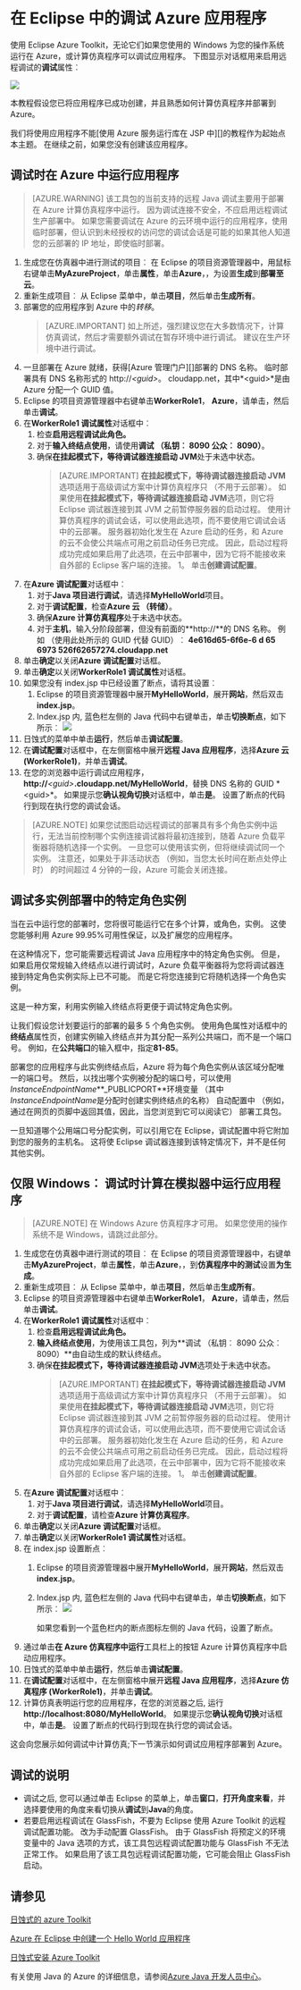 <properties
    pageTitle="在 Eclipse 中的调试 Azure 应用程序"
    description="了解有关使用 Eclipse Azure Toolkit 调试 Azure 应用程序。"
    services=""
    documentationCenter="java"
    authors="rmcmurray"
    manager="wpickett"
    editor=""/>

<tags
    ms.service="multiple"
    ms.workload="na"
    ms.tgt_pltfrm="multiple"
    ms.devlang="Java"
    ms.topic="article"
    ms.date="08/11/2016" 
    ms.author="robmcm"/>

<!-- Legacy MSDN URL = https://msdn.microsoft.com/library/azure/hh690949.aspx -->

# <a name="debugging-azure-applications-in-eclipse"></a>在 Eclipse 中的调试 Azure 应用程序 #

使用 Eclipse Azure Toolkit，无论它们如果您使用的 Windows 为您的操作系统运行在 Azure，或计算仿真程序可以调试应用程序。 下图显示对话框用来启用远程调试的**调试**属性︰

![][ic719504]

本教程假设您已将应用程序已成功创建，并且熟悉如何计算仿真程序并部署到 Azure。

我们将使用应用程序不能[使用 Azure 服务运行库在 JSP 中][]的教程作为起始点本主题。 在继续之前，如果您没有创建该应用程序。

## <a name="to-debug-your-application-while-running-in-azure"></a>调试时在 Azure 中运行应用程序 ##

>[AZURE.WARNING] 该工具包的当前支持的远程 Java 调试主要用于部署在 Azure 计算仿真程序中运行。 因为调试连接不安全，不应启用远程调试生产部署中。 如果您需要调试在 Azure 的云环境中运行的应用程序，使用临时部署，但认识到未经授权的访问您的调试会话是可能的如果其他人知道您的云部署的 IP 地址，即使临时部署。

1. 生成您在仿真器中进行测试的项目︰ 在 Eclipse 的项目资源管理器中，用鼠标右键单击**MyAzureProject**，单击**属性**，单击**Azure**，，为设置**生成**到**部署至云**。
1. 重新生成项目︰ 从 Eclipse 菜单中，单击**项目**，然后单击**生成所有**。
1. 部署您的应用程序到 Azure 中的*转移*。
    >[AZURE.IMPORTANT] 如上所述，强烈建议您在大多数情况下，计算仿真调试，然后才需要额外调试在暂存环境中进行调试。 建议在生产环境中进行调试。
1. 一旦部署在 Azure 就绪，获得[Azure 管理门户][]部署的 DNS 名称。 临时部署具有 DNS 名称形式的 http://*&lt;guid&gt;*。 cloudapp.net，其中*&lt;guid&gt;*是由 Azure 分配一个 GUID 值。
1. Eclipse 的项目资源管理器中右键单击**WorkerRole1**， **Azure**，请单击，然后单击**调试**。
1. 在**WorkerRole1 调试属性**对话框中︰
    1. 检查**启用远程调试此角色。**
    1. 对于**输入终结点使用**，请使用**调试 （私钥︰ 8090 公众︰ 8090）**。
    1. 确保**在挂起模式下，等待调试器连接启动 JVM**处于未选中状态。
        >[AZURE.IMPORTANT] **在挂起模式下，等待调试器连接启动 JVM**选项适用于高级调试方案中计算仿真程序只 （不用于云部署）。 如果使用**在挂起模式下，等待调试器连接启动 JVM**选项，则它将 Eclipse 调试器连接到其 JVM 之前暂停服务器的启动过程。 使用计算仿真程序的调试会话，可以使用此选项，而不要使用它调试会话中的云部署。 服务器初始化发生在 Azure 启动的任务，和 Azure 的云不会使公共端点可用之前启动任务已完成。 因此，启动过程将成功完成如果启用了此选项，在云中部署中，因为它将不能接收来自外部的 Eclipse 客户端的连接。
1。 单击**创建调试配置**。
1. 在**Azure 调试配置**对话框中︰
    1. 对于**Java 项目进行调试**，请选择**MyHelloWorld**项目。
    1. 对于**调试配置**，检查**Azure 云 （转储）**。
    1. 确保**Azure 计算仿真程序**处于未选中状态。
    1. 对于**主机**，输入分阶段部署，但没有前面的**http://**的 DNS 名称。 例如 （使用此处所示的 GUID 代替 GUID）︰ **4e616d65-6f6e-6 d 65 6973 526f62657274.cloudapp.net**
1. 单击**确定**以关闭**Azure 调试配置**对话框。
1. 单击**确定**以关闭**WorkerRole1 调试属性**对话框。
1. 如果您没有 index.jsp 中已经设置了断点，请将其设置︰
    1. Eclipse 的项目资源管理器中展开**MyHelloWorld**，展开**网站**，然后双击**index.jsp**。
    1. Index.jsp 内, 蓝色栏左侧的 Java 代码中右键单击，单击**切换断点**，如下所示︰ ![][ic551537]
1. 日蚀式的菜单中单击**运行**，然后单击**调试配置**。
1. 在**调试配置**对话框中，在左侧窗格中展开**远程 Java 应用程序**，选择**Azure 云 (WorkerRole1)**，并单击**调试**。
1. 在您的浏览器中运行调试应用程序， **http://***&lt;guid&gt;***.cloudapp.net/MyHelloWorld**，替换 DNS 名称的 GUID * &lt;guid&gt;*。 如果提示您**确认视角切换**对话框中，单击**是**。 设置了断点的代码行到现在执行您的调试会话。

>[AZURE.NOTE] 如果您试图启动远程调试的部署具有多个角色实例中运行，无法当前控制哪个实例连接调试器将最初连接到，随着 Azure 负载平衡器将随机选择一个实例。 一旦您可以使用该实例，但将继续调试同一个实例。 注意还，如果处于非活动状态 （例如，当您太长时间在断点处停止时） 的时间超过 4 分钟的一段，Azure 可能会关闭连接。

## <a name="debugging-a-specific-role-instance-in-a-multi-instance-deployment"></a>调试多实例部署中的特定角色实例 ##

当在云中运行您的部署时，您将很可能运行它在多个计算，或角色，实例。 这使您能够利用 Azure 99.95%可用性保证，以及扩展您的应用程序。

在这种情况下，您可能需要远程调试 Java 应用程序中的特定角色实例。 但是，如果启用仅常规输入终结点以进行调试时，Azure 负载平衡器将为您将调试器连接到特定角色实例实际上已不可能。 而是它将您连接到它将随机选择一个角色实例。

这是一种方案，利用实例输入终结点将更便于调试特定角色实例。

让我们假设您计划要运行的部署的最多 5 个角色实例。 使用角色属性对话框中的**终结点**属性页，创建实例输入终结点并为其分配一系列公共端口，而不是一个端口号。 例如，在**公共端口**的输入框中，指定**81-85**。

部署您的应用程序与此实例终结点后，Azure 将为每个角色实例从该区域分配唯一的端口号。 然后，以找出哪个实例被分配的端口号，可以使用*InstanceEndpointName***_PUBLICPORT**环境变量 （其中*InstanceEndpointName*是分配时创建实例终结点的名称） 自动配置中 （例如，通过在网页的页脚中返回其值，因此，当您浏览到它可以阅读它） 部署工具包。

一旦知道哪个公用端口号分配实例，可以引用它在 Eclipse，调试配置中将它附加到您的服务的主机名。 这将使 Eclipse 调试器连接到该特定情况下，并不是任何其他实例。

## <a name="windows-only-to-debug-your-application-while-running-in-the-compute-emulator"></a>仅限 Windows︰ 调试时计算在模拟器中运行应用程序 ##

>[AZURE.NOTE] 在 Windows Azure 仿真程序才可用。 如果您使用的操作系统不是 Windows，请跳过此部分。 

1. 生成您在仿真器中进行测试的项目︰ 在 Eclipse 的项目资源管理器中，右键单击**MyAzureProject**，单击**属性**，单击**Azure**，，到**仿真程序中的测试**设置**为生成**。
1. 重新生成项目︰ 从 Eclipse 菜单中，单击**项目**，然后单击**生成所有**。
1. Eclipse 的项目资源管理器中右键单击**WorkerRole1**， **Azure**，请单击，然后单击**调试**。
1. 在**WorkerRole1 调试属性**对话框中︰
    1. 检查**启用远程调试此角色。**
    1. **输入终结点使用**，为使用该工具包，列为**调试 （私钥︰ 8090 公众︰ 8090）**由自动生成的默认终结点。
    1. 确保**在挂起模式下，等待调试器连接启动 JVM**选项处于未选中状态。
        >[AZURE.IMPORTANT] **在挂起模式下，等待调试器连接启动 JVM**选项适用于高级调试方案中计算仿真程序只 （不用于云部署）。 如果使用**在挂起模式下，等待调试器连接启动 JVM**选项，则它将 Eclipse 调试器连接到其 JVM 之前暂停服务器的启动过程。 使用计算仿真程序的调试会话，可以使用此选项，而不要使用它调试会话中的云部署。 服务器初始化发生在 Azure 启动的任务，和 Azure 的云不会使公共端点可用之前启动任务已完成。 因此，启动过程将成功完成如果启用了此选项，在云中部署中，因为它将不能接收来自外部的 Eclipse 客户端的连接。
1。 单击**创建调试配置**。
1. 在**Azure 调试配置**对话框中︰
    1. 对于**Java 项目进行调试**，请选择**MyHelloWorld**项目。
    1. 对于**调试配置**，请检查**Azure 计算仿真程序**。
1. 单击**确定**以关闭**Azure 调试配置**对话框。
1. 单击**确定**以关闭**WorkerRole1 调试属性**对话框。
1. 在 index.jsp 设置断点︰
    1. Eclipse 的项目资源管理器中展开**MyHelloWorld**，展开**网站**，然后双击**index.jsp**。
    1. Index.jsp 内, 蓝色栏左侧的 Java 代码中右键单击，单击**切换断点**，如下所示︰ ![][ic551537]

       如果您看到一个蓝色栏内的断点图标左侧的 Java 代码，设置了断点。
1. 通过单击**在 Azure 仿真程序中运行**工具栏上的按钮 Azure 计算仿真程序中启动应用程序。
1. 日蚀式的菜单中单击**运行**，然后单击**调试配置**。
1. 在**调试配置**对话框中，在左侧窗格中展开**远程 Java 应用程序**，选择**Azure 仿真程序 (WorkerRole1)**，并单击**调试**。
1. 计算仿真表明运行您的应用程序，在您的浏览器之后, 运行**http://localhost:8080/MyHelloWorld**。
    如果提示您**确认视角切换**对话框中，单击**是**。
    设置了断点的代码行到现在执行您的调试会话。

这会向您展示如何调试中计算仿真;下一节演示如何调试应用程序部署到 Azure。

## <a name="debugging-notes"></a>调试的说明 ##

* 调试之后, 您可以通过单击 Eclipse 的菜单上，单击**窗口**，**打开角度来看**，并选择要使用的角度来看切换从**调试**到**Java**的角度。
* 若要启用远程调试在 GlassFish，不要为 Eclipse 使用 Azure Toolkit 的远程调试配置功能。 改为手动配置 GlassFish。 由于 GlassFish 将预定义的环境变量中的 Java 选项的方式，该工具包远程调试配置功能与 GlassFish 不无法正常工作。 如果启用了该工具包远程调试配置功能，它可能会阻止 GlassFish 启动。

## <a name="see-also"></a>请参见 ##

[日蚀式的 azure Toolkit][]

[Azure 在 Eclipse 中创建一个 Hello World 应用程序][]

[日蚀式安装 Azure Toolkit][] 

有关使用 Java 的 Azure 的详细信息，请参阅[Azure Java 开发人员中心][]。

<!-- URL List -->

[Azure Java 开发人员中心]: http://go.microsoft.com/fwlink/?LinkID=699547
[Azure 的管理门户]: http://go.microsoft.com/fwlink/?LinkID=512959
[日蚀式的 azure Toolkit]: http://go.microsoft.com/fwlink/?LinkID=699529
[Azure 在 Eclipse 中创建一个 Hello World 应用程序]: http://go.microsoft.com/fwlink/?LinkID=699533
[日蚀式安装 Azure Toolkit]: http://go.microsoft.com/fwlink/?LinkId=699546
[使用 JSP 中的 Azure 服务运行时库]: http://go.microsoft.com/fwlink/?LinkID=699551

<!-- IMG List -->

[ic719504]: ./media/azure-toolkit-for-eclipse-debugging-azure-applications/ic719504.png
[ic551537]: ./media/azure-toolkit-for-eclipse-debugging-azure-applications/ic551537.png
